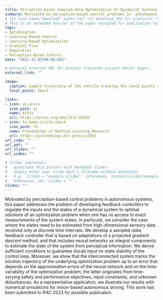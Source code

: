 ```yaml
---
title: Perception-based Sampled-data Optimization of Dynamical Systems
summary: Motivated by perception-based control problems in  autonomous systems, this paper addresses the problem of developing feedback controllers to regulate the inputs and the states of a dynamical system to optimal solutions of an optimization problem when one has no access to exact measurements of the system states. In particular, we consider the case where the states need to be estimated from high-dimensional sensory data received only at discrete time intervals. We develop a sampled-data feedback controller that is based on adaptations of a projected gradient descent method, and that includes neural networks as integral components to estimate the state of the system from perceptual information. We derive sufficient conditions to guarantee (local) input-to-state stability of the control loop. Moreover, we show that the interconnected system tracks the solution trajectory of the underlying optimization problem up to an error that depends on the approximation errors of the neural network and on the time-variability of the optimization problem; the latter originates from time-varying safety and performance objectives,  input constraints, and unknown disturbances. As a representative application, we illustrate our results with numerical simulations for vision-based autonomous driving. 
# {{< icon name="download" pack="fas" >}} Download the {{< staticref "uploads/arXivPaperL4DC.pdf" "newtab" >}}arXiv eprint{{< /staticref >}}.
# This is an extended version of the paper accepted for publication to the 4th Annual Learning for Dynamics and Control Conference containing proofs.
tags:
- Optimization
- Learning-Based Control
- Learning-Based Optimization
- Gradient Flow
- Regulation
- Perception-Based Control
date: "2021-12-03T00:00:00Z"

# Optional external URL for project (replaces project detail page).
external_link: ""

image:
  caption: Sample trajectory of the vehicle tracking the check points represented by red stars. The yellow path is the execution of Algorithm 1 with perfect state feedback; the pink dashed path is the full execution of Algorithm 1 with perception. Red dashed lines represent are used to construct the free workspace.
  focal_point: Smart

links:
- icon: ai-arxiv
  icon_pack: ai
  name: ArXiv
  url: https://arxiv.org/abs/2112.01652
- icon: fa-memo-circle-check
  icon_pack: fa
  name: Proceedings of Machine Learning Research
  url: https://proceedings.mlr.press/v168/
url_code: ""
url_pdf: ""
url_slides: ""
url_video: ""

# Slides (optional).
#   Associate this project with Markdown slides.
#   Simply enter your slide deck's filename without extension.
#   E.g. `slides = "example-slides"` references `content/slides/example-slides.md`.
#   Otherwise, set `slides = ""`.
slides: ""
---
```

Motivated by perception-based control problems in  autonomous systems, this paper addresses the problem of developing feedback controllers to regulate the inputs and the states of a dynamical system to optimal solutions of an optimization problem when one has no access to exact measurements of the system states. In particular, we consider the case where the states need to be estimated from high-dimensional sensory data received only at discrete time intervals. We develop a sampled-data feedback controller that is based on adaptations of a projected gradient descent method, and that includes neural networks as integral components to estimate the state of the system from perceptual information. We derive sufficient conditions to guarantee (local) input-to-state stability of the control loop. Moreover, we show that the interconnected system tracks the solution trajectory of the underlying optimization problem up to an error that depends on the approximation errors of the neural network and on the time-variability of the optimization problem; the latter originates from time-varying safety and performance objectives,  input constraints, and unknown disturbances. As a representative application, we illustrate our results with numerical simulations for vision-based autonomous driving. This work has been submitted to IFAC 2023 for possible publication.
